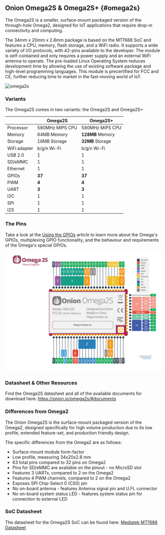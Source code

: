 ## Onion Omega2S & Omega2S+ {#omega2s}

The Omega2S is a smaller, surface-mount packaged version of the through-hole Omega2, designed for IoT applications that require drop-in connectivity and computing. 

The 34mm x 20mm x 2.8mm package is based on the MT7688 SoC and features a CPU, memory, flash storage, and a WiFi radio. It supports a wide variety of I/O protocols, with 42-pins available to the developer. The module is self-contained and only requires a power supply and an external WiFi antenna to operate. The pre-loaded Linux Operating System reduces development time by allowing the use of existing software package and high-level programming languages. This module is precertified for FCC and CE, further reducing time to market in the fast-moving world of IoT.

![omega2s](https://onion.io/wp-content/uploads/2018/09/Omega2S_W_BG.png)

### Variants

The Omega2S comes in two variants: the Omega2S and Omega2S+

|  | Omega2S | Omega2S+ | 
| ------------- | -------------  | -------------  |
| Processor | 580MHz MIPS CPU  | 580MHz MIPS CPU  |
| Memory | 64MB Memory  | **128MB** Memory  |
| Storage | 16MB Storage  | **32MB** Storage  |
| WiFi adapter | b/g/n Wi-Fi  | b/g/n Wi-Fi  |
| USB 2.0 | 1  | 1  | 
| SD/eMMC | 1  | 1  | 
| Ethernet | 1  | 1  |
| GPIOs | **37**  | **37**  |
| PWM | **4**  | **4**  |
| UART | **3**  |  **3**  |
| I2C | 1  | 1  |
| SPI | 1  | 1  |
| I2S | 1  | 1  |

### The Pins

Take a look at the [Using the GPIOs](https://docs.onion.io/omega2-docs/using-gpios.html#important-special-gpios) article to learn more about the Omega's GPIOs, multiplexing GPIO functionality, and the behaviour and requirements of the Omega's special GPIOs.

![omega2s pinout](https://github.com/OnionIoT/Onion-Media/raw/master/Pinouts/Omega2S.png)

### Datasheet & Other Resources

Find the Omega2S datasheet and all of the available documents for download here: https://onion.io/omega2s/#documents

### Differences from Omega2
The Onion Omega2S is the surface-mount packaged version of the Omega2, designed specifically for high volume production due to its low profile, extended feature-set, and production friendly design.

The specific differences from the Omega2 are as follows:

* Surface-mount module form-factor
* Low profile, measuring 34x20x2.8 mm
* 63 total pins compared to 32 pins on Omega2
* Pins for SD/eMMC are available on the pinout - no MicroSD slot
* Features 3 UARTs, compared to 2 on the Omega2
* Features 4 PWM channels, compared to 2 on the Omega2
* Exposes SPI Chip-Select 0 (CS0) pin
* No on-board antenna - features Antenna signal pin and U.FL connector
* No on-board system status LED - features system status pin for connection to external LED


### SoC Datasheet

The datasheet for the Omega2S SoC can be found here: [Mediatek MT7688 Datasheet](https://labs.mediatek.com/fileMedia/download/9ef51e98-49b1-489a-b27e-391bac9f7bf3)
